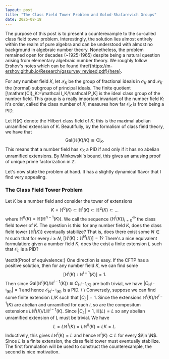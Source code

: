 ```yaml
---
layout: post
title: "The Class Field Tower Problem and Golod-Shafarevich Groups"
date: 2025-08-18
---
```


The purpose of this post is to present a counterexample to the so-called class field tower problem. Interestingly, the solution lies almost entirely within the realm of pure algebra and can be understood with almost no background in algebraic number theory. Nonetheless, the problem remained open for decades (~1925-1965) despite being a natural question arising from elementary algebraic number theory. We roughly follow Ershov's notes which can be found \href{https://m-ershov.github.io/Research/gssurvey_revised.pdf}{here}.

For any number field $K$, let $\mathcal I_K$ be the group of fractional ideals in $\mathcal O_K$ and $\mathcal P_K$ the (normal) subgroup of principal ideals. The finite quotient
\[\mathrm{Cl}_K:=\mathcal I_K/\mathcal P_K\]
is the ideal class group of the number field. This group is a really important invariant of the number field $K$: it's order, called the class number of $K$, measures how far $\mathcal O_K$ is from being a PID. 

Let $\mathbb{H}(K)$ denote the Hilbert class field of $K$; this is the maximal abelian unramified extension of $K$. Beautifully, by the formalism of class field theory, we have that
$$\mathrm{Gal}(\mathbb{H}(K)/K)\cong\mathrm{Cl}_K.$$
This means that a number field has $\mathcal O_K$ a PID if and only if it has no abelian unramified extensions. By Minkowski's bound, this gives an amusing proof of unique prime factorization in $\mathbb Z$.

Let's now state the problem at hand. It has a slightly dynamical flavor that I find very appealing. 

### The Class Field Tower Problem
Let $K$ be a number field and consider the tower of extensions
    $$K=\mathbb{H}^0(K)\subset \mathbb{H}^1(K)\subset \mathbb{H}^2(K)\subset \dots$$
    where $\mathbb{H}^n(K)=\mathbb{H}(\mathbb{H}^{n-1}(K)).$ We call the sequence $\{\mathbb{H}^i(K)\}_{i=0}^\infty$ the class field tower of $K$. The question is this: for any number field $K$, does the class field tower $\{\mathbb{H}^i(K)\}$ eventually stabilize? That is, does there exist some $N\in \mathbb{N}$ such that for every $i\geq N$, $[\mathbb{H}^i(K):\mathbb{H}^N(K)]=1$?
There's a nice equivalent formulation: given a number field $K$, does the exist a finite extension $L$ such that $\mathcal O_L$ is a PID? 

\textit{Proof of equivalence:} One direction is easy. If the CFTP has a positive solution, then for any number field $K$, we can find some 
    $$[\mathbb{H}^i(K):\mathbb{H}^{i-1}(K)]=1.$$
    Then since $\mathrm{Gal}(\mathbb{H}^i(K)/\mathbb{H}^{i-1}(K))\cong C_{\mathbb{H}^{i-1}(K)}$ are both trivial, we have $|C_{\mathbb{H}^{i-1}(K)}|=1$ and hence $\mathcal{O}_{\mathbb{H}^{i-1}(K)}$ is a PID. \\
    \\
    Conversely, suppose we can find some finite extension $L/K$ such that $|C_L|=1$. Since the extensions $\mathbb{H}^i(K)/\mathbb{H}^{i-1}(K)$ are abelian and unramified for each $i$, so are the compositum extensions $L\mathbb{H}^i(K)/L\mathbb{H}^{i-1}(K)$. Since $|C_L|=1$, $\mathbb{H}(L)=L$ so any abelian unramified extension of $L$ must be trivial. We have $$L=L\mathbb{H}^1(K)=L\mathbb{H}^0(K)=LK=L.$$
    Inductively, this gives $L\mathbb{H}^i(K)=L$ and hence $\mathbb{H}^i(K)\subset L$ for every $i\in \N$. Since $L$ is a finite extension, the class field tower must eventually stabilize.
The first formulation will be used to construct the counterexample, the second is nice motivation.
